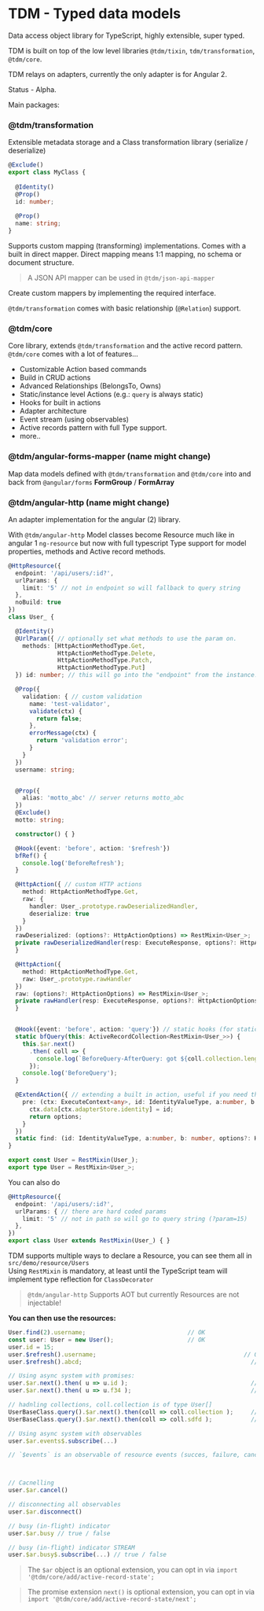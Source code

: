 # TDM - Typed data models

Data access object library for TypeScript, highly extensible, super typed.

TDM is built on top of the low level libraries `@tdm/tixin`, `tdm/transformation`, `@tdm/core`.  

TDM relays on adapters, currently the only adapter is for Angular 2.

Status - Alpha.

Main packages:

### @tdm/transformation  
Extensible metadata storage and a Class transformation library (serialize / deserialize)

```ts
@Exclude()
export class MyClass {
 
  @Identity()
  @Prop()
  id: number;
  
  @Prop()
  name: string;
}
```

Supports custom mapping (transforming) implementations.
Comes with a built in direct mapper. Direct mapping means 1:1 mapping, no schema or document structure.

> A JSON API mapper can be used in `@tdm/json-api-mapper`

Create custom mappers by implementing the required interface.
 
`@tdm/transformation` comes with basic relationship (`@Relation`) support.
 
### @tdm/core
Core library, extends `@tdm/transformation`  and the active record pattern.
`@tdm/core` comes with a lot of features...

  - Customizable Action based commands
  - Build in CRUD actions
  - Advanced Relationships (BelongsTo, Owns)
  - Static/instance level Actions (e.g.: `query` is always static)
  - Hooks for built in actions
  - Adapter architecture
  - Event stream (using observables)
  - Active records pattern with full Type support.
  - more..

### @tdm/angular-forms-mapper (name might change)
Map data models defined with `@tdm/transformation` and `@tdm/core` into and back from `@angular/forms` **FormGroup** / **FormArray**

### @tdm/angular-http (name might change)
An adapter implementation for the angular (2) library.

With `@tdm/angular-http` Model classes become Resource much like in angular 1 `ng-resource` but now with full typescript Type support for model properties, methods and Active record methods.



```ts
@HttpResource({
  endpoint: '/api/users/:id?',
  urlParams: {
    limit: '5' // not in endpoint so will fallback to query string
  },
  noBuild: true
})
class User_ {

  @Identity()
  @UrlParam({ // optionally set what methods to use the param on.
    methods: [HttpActionMethodType.Get,
              HttpActionMethodType.Delete,
              HttpActionMethodType.Patch,
              HttpActionMethodType.Put]
  }) id: number; // this will go into the "endpoint" from the instance!

  @Prop({
    validation: { // custom validation
      name: 'test-validator',
      validate(ctx) {
        return false;
      },
      errorMessage(ctx) {
        return 'validation error';
      }
    }
  })
  username: string;


  @Prop({
    alias: 'motto_abc' // server returns motto_abc
  })
  @Exclude()
  motto: string;

  constructor() { }

  @Hook({event: 'before', action: '$refresh'})
  bfRef() {
    console.log('BeforeRefresh');
  }

  @HttpAction({ // custom HTTP actions
    method: HttpActionMethodType.Get,
    raw: {
      handler: User_.prototype.rawDeserializedHandler,
      deserialize: true
    }
  })
  rawDeserialized: (options?: HttpActionOptions) => RestMixin<User_>;
  private rawDeserializedHandler(resp: ExecuteResponse, options?: HttpActionOptions) {
  }

  @HttpAction({
    method: HttpActionMethodType.Get,
    raw: User_.prototype.rawHandler
  })
  raw: (options?: HttpActionOptions) => RestMixin<User_>;
  private rawHandler(resp: ExecuteResponse, options?: HttpActionOptions) {
  }


  @Hook({event: 'before', action: 'query'}) // static hooks (for static actions, like query)
  static bfQuery(this: ActiveRecordCollection<RestMixin<User_>>) {
    this.$ar.next()
      .then( coll => {
        console.log(`BeforeQuery-AfterQuery: got ${coll.collection.length}`)
      });
    console.log('BeforeQuery');
  }

  @ExtendAction({ // extending a built in action, useful if you need the user to provide more params)
    pre: (ctx: ExecuteContext<any>, id: IdentityValueType, a:number, b: number, options: HttpActionOptions) => {
      ctx.data[ctx.adapterStore.identity] = id;
      return options;
    }
  })
  static find: (id: IdentityValueType, a:number, b: number, options?: HttpActionOptions) => RestMixin<User_>;
}

export const User = RestMixin(User_);
export type User = RestMixin<User_>;
```

You can also do
```ts
@HttpResource({
  endpoint: '/api/users/:id?',
  urlParams: { // there are hard coded params
    limit: '5' // not in path so will go to query string (?param=15)
  },
})
export class User extends RestMixin(User_) { }
```

TDM supports multiple ways to declare a Resource, you can see them all in `src/demo/resource/Users`  
Using `RestMixin` is mandatory, at least until the TypeScript team will implement type reflection for `ClassDecorator`

> `@tdm/angular-http` Supports AOT but currently Resources are not injectable!


**You can then use the resources:**

```ts
User.find(2).username;                             // OK
const user: User = new User();                     // OK
user.id = 15;
user.$refresh().username;                                          // OK
user.$refresh().abcd;                                                // SHOULD ERROR

// Using async system with promises:
user.$ar.next().then( u => u.id );                                   // OK
user.$ar.next().then( u => u.f34 );                                  // SHOULD ERROR

// hadnling collections, coll.collection is of type User[]
UserBaseClass.query().$ar.next().then(coll => coll.collection );     // OK
UserBaseClass.query().$ar.next().then(coll => coll.sdfd );           // SHOULD ERROR

// Using async system with observables
user.$ar.events$.subscribe(...)

// `$events` is an observable of resource events (succes, failure, cancelled etc...)



// Cacnelling 
user.$ar.cancel()

// disconnecting all observables
user.$ar.disconnect()

// busy (in-flight) indicator
user.$ar.busy // true / false

// busy (in-flight) indicator STREAM
user.$ar.busy$.subscribe(...) // true / false
```

> The `$ar` object is an optional extension, you can opt in via `import '@tdm/core/add/active-record-state';`


> The promise extension `next()` is optional extension, you can opt in via `import '@tdm/core/add/active-record-state/next';`
